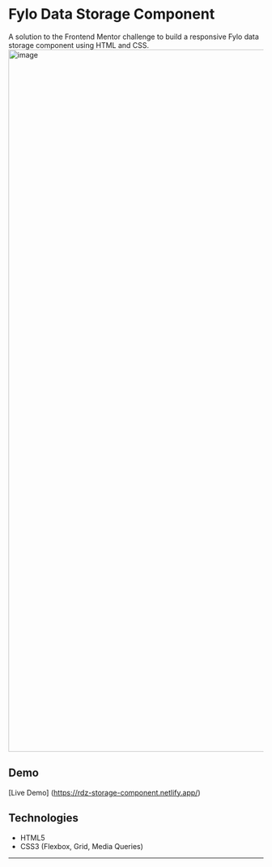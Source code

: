 # Fylo Data Storage Component

A solution to the Frontend Mentor challenge to build a responsive Fylo data storage component using HTML and CSS.
<img width="1384" alt="image" src="https://github.com/user-attachments/assets/2ea658c9-0ff6-42da-a61e-31eb2c194595" />

## Demo

[Live Demo] (https://rdz-storage-component.netlify.app/)

## Technologies

- HTML5  
- CSS3 (Flexbox, Grid, Media Queries)  
---
